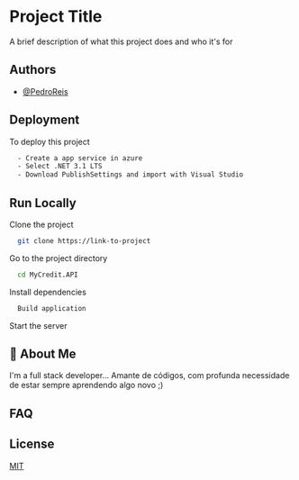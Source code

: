 
# Project Title

A brief description of what this project does and who it's for


## Authors

- [@PedroReis](https://github.com/PedroDeveloper)

  
## Deployment

To deploy this project 

```bash
  - Create a app service in azure
  - Select .NET 3.1 LTS
  - Download PublishSettings and import with Visual Studio
```

  
## Run Locally

Clone the project

```bash
  git clone https://link-to-project
```

Go to the project directory

```bash
  cd MyCredit.API
```

Install dependencies

```bash
  Build application
```

Start the server


  
## 🚀 About Me
I'm a full stack developer...
Amante de códigos, com profunda necessidade de estar sempre aprendendo algo novo ;)

  
## FAQ




  
## License

[MIT](https://choosealicense.com/licenses/mit/)

  
